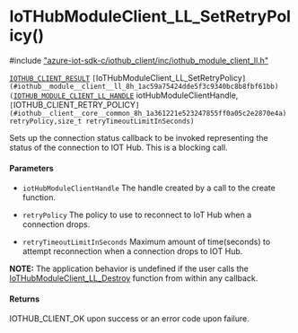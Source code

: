 # IoTHubModuleClient_LL_SetRetryPolicy()

\#include ["azure-iot-sdk-c/iothub_client/inc/iothub_module_client_ll.h"](../iot-c-ref-iothub-module-client-ll-h.md)  

[`IOTHUB_CLIENT_RESULT`](#iothub__client__core__common_8h_1ae8e8840cc715c54bc60465f3f110d40f) `[`IoTHubModuleClient_LL_SetRetryPolicy`](#iothub__module__client__ll_8h_1ac59a75424dde5f3c9340bc8b8fbf61bb)(`[`IOTHUB_MODULE_CLIENT_LL_HANDLE`](#iothub__module__client__ll_8h_1ae1a6187aacbdb56cde026ad3d228420a) iotHubModuleClientHandle,`[`IOTHUB_CLIENT_RETRY_POLICY`](#iothub__client__core__common_8h_1a361221e523247855ff0a05c2e2870e4a) retryPolicy,size_t retryTimeoutLimitInSeconds)`

Sets up the connection status callback to be invoked representing the status of the connection to IOT Hub. This is a blocking call.

#### Parameters
* `iotHubModuleClientHandle` The handle created by a call to the create function. 

* `retryPolicy` The policy to use to reconnect to IoT Hub when a connection drops. 

* `retryTimeoutLimitInSeconds` Maximum amount of time(seconds) to attempt reconnection when a connection drops to IOT Hub.

**NOTE:** The application behavior is undefined if the user calls the [IoTHubModuleClient_LL_Destroy](#iothub__module__client__ll_8h_1aad2dd6c3c24f89a9cfa861754a845138) function from within any callback.

#### Returns
IOTHUB_CLIENT_OK upon success or an error code upon failure.

